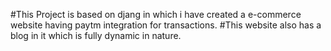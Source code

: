 #This Project is based on djang in which i have created a e-commerce website having paytm integration for transactions.
#This website also has a blog in it which is fully dynamic in nature.